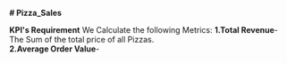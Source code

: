**# Pizza_Sales**

**KPI's Requirement**
We Calculate the following Metrics:
  **1.Total Revenue**- The Sum of the total price of all Pizzas.\
  **2.Average Order Value**-
